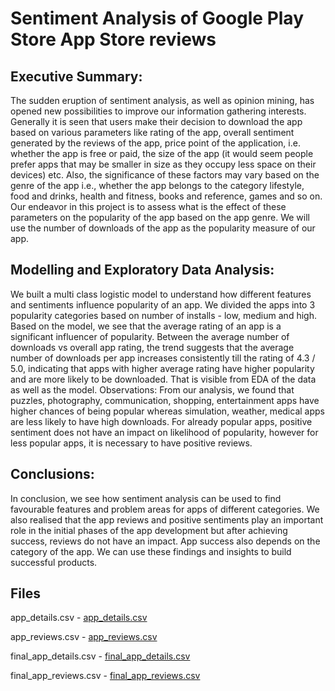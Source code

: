 
# Sentiment Analysis of Google Play Store App Store reviews


## Executive Summary:
The sudden eruption of sentiment analysis, as well as opinion mining, has opened new possibilities to improve our information gathering interests. Generally it is seen that users make their decision to download the app based on various parameters like rating of the app, overall sentiment generated by the reviews of the app, price point of the application, i.e. whether the app is free or paid, the size of the app (it would seem people prefer apps that may be smaller in size as they occupy less space on their devices) etc. Also, the significance of these factors may vary based on the genre of the app i.e., whether the app belongs to the category lifestyle, food and drinks, health and fitness, books and reference, games and so on. Our endeavor in this project is to assess what is the effect of these parameters on the popularity of the app based on the app genre. We will use the number of downloads of the app as the popularity measure of our app.  

## Modelling and Exploratory Data Analysis:
We built a multi class logistic model to understand how different features and sentiments influence popularity of an app. We divided the apps into 3 popularity categories based on number of installs - low, medium and high. Based on the model, we see that the average rating of an app is a significant influencer of popularity. Between the average number of downloads vs overall app rating, the trend suggests that the average number of downloads per app increases consistently till the rating of 4.3 / 5.0,  indicating that apps with higher average rating have higher popularity and are more likely to be downloaded. That is visible from EDA of the data as well as the model.
Observations: 
From our analysis, we found that puzzles, photography, communication, shopping, entertainment apps have higher chances of being popular whereas simulation, weather, medical apps are less likely to have high downloads. 
For already popular apps, positive sentiment does not have an impact on likelihood of popularity, however for less popular apps, it is necessary to have positive reviews.

## Conclusions: 
In conclusion, we see how sentiment analysis can be used to find favourable features and problem areas for apps of different categories.
We also realised that the app reviews and positive sentiments play an important role in the initial phases of the app development but after achieving success, reviews do not have an impact.
App success also depends on the category of the app. We can use these findings and insights to build successful products. 

## Files
app_details.csv - [app_details.csv][1]

app_reviews.csv - [app_reviews.csv][2]

final_app_details.csv - [final_app_details.csv][3]

final_app_reviews.csv - [final_app_reviews.csv][4]

[1]: https://www.dropbox.com/s/4896t5e68almekk/app_details.csv?dl=1
[2]: https://www.dropbox.com/s/o2o7g2o2wcdokbo/app_reviews.csv?dl=1
[3]: https://www.dropbox.com/s/ndicz60l9ilw5zd/final_app_details.csv?dl=1
[4]: https://www.dropbox.com/s/xa8p7c9eyaj6sks/final_app_reviews.csv?dl=1
